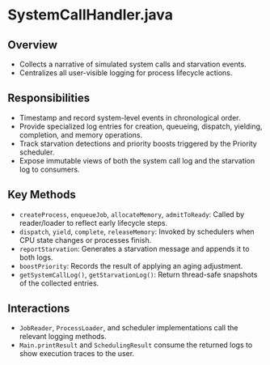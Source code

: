 # SystemCallHandler.java

## Overview

- Collects a narrative of simulated system calls and starvation events.
- Centralizes all user-visible logging for process lifecycle actions.

## Responsibilities

- Timestamp and record system-level events in chronological order.
- Provide specialized log entries for creation, queueing, dispatch, yielding, completion, and memory operations.
- Track starvation detections and priority boosts triggered by the Priority scheduler.
- Expose immutable views of both the system call log and the starvation log to consumers.

## Key Methods

- `createProcess`, `enqueueJob`, `allocateMemory`, `admitToReady`: Called by reader/loader to reflect early lifecycle steps.
- `dispatch`, `yield`, `complete`, `releaseMemory`: Invoked by schedulers when CPU state changes or processes finish.
- `reportStarvation`: Generates a starvation message and appends it to both logs.
- `boostPriority`: Records the result of applying an aging adjustment.
- `getSystemCallLog()`, `getStarvationLog()`: Return thread-safe snapshots of the collected entries.

## Interactions

- `JobReader`, `ProcessLoader`, and scheduler implementations call the relevant logging methods.
- `Main.printResult` and `SchedulingResult` consume the returned logs to show execution traces to the user.
